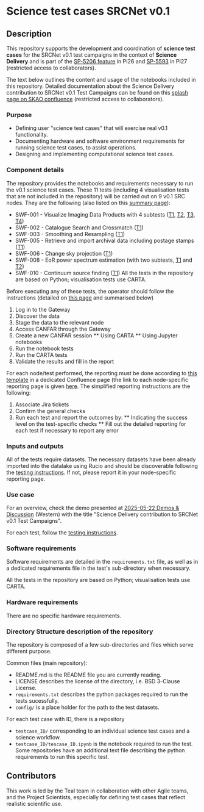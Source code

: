 # Science test cases SRCNet v0.1

## Description

This repository supports the development and coordination of **science test cases** for the SRCNet v0.1 test campaigns in the context of **Science Delivery** and is part of the [SP-5206 feature](https://jira.skatelescope.org/browse/SP-5206) in PI26 and [SP-5593](https://jira.skatelescope.org/browse/SP-5593) in PI27 (restricted access to collaborators).

The text below outlines the content and usage of the notebooks included in this repository. Detailed documentation about the Science Delivery contribution to SRCNet v0.1 Test Campaigns can be found on this [splash page on SKAO confluence](https://confluence.skatelescope.org/x/nCAAEw) (restricted access to collaborators). 

### Purpose

- Defining user "science test cases" that will exercise real v0.1 functionality.
- Documenting hardware and software environment requirements for running science test cases, to assist operations.
- Designing and implementing computational science test cases.

### Component details

The repository provides the notebooks and requirements necessary to run the v0.1 science test cases. These 11 tests (including 4 visualisation tests that are not included in the repository) will be carried out on 9 v0.1 SRC nodes. They are the following (also listed on this [summary page](https://confluence.skatelescope.org/display/SRCSC/v0.1+Test+campaign+-+Test+descriptions)):
* SWF-001 - Visualize Imaging Data Products with 4 subtests ([T1](https://confluence.skatelescope.org/x/g8ESEw), [T2](https://confluence.skatelescope.org/x/jsESEw), [T3](https://confluence.skatelescope.org/x/lsESEw), [T4](https://confluence.skatelescope.org/x/m8ESEw))
* SWF-002 - Catalogue Search and Crossmatch ([T1](https://confluence.skatelescope.org/x/0JUSEw))
* SWF-003 - Smoothing and Resampling ([T1](https://confluence.skatelescope.org/pages/viewpage.action?pageId=319987925))
* SWF-005 - Retrieve and import archival data including postage stamps ([T1](https://confluence.skatelescope.org/x/AqkSEw))
* SWF-006 - Change sky projection ([T1](https://confluence.skatelescope.org/x/B6kSEw))
* SWF-008 - EoR power spectrum estimation (with two subtests, [T1](https://confluence.skatelescope.org/pages/viewpage.action?pageId=319987896) and [T2](https://confluence.skatelescope.org/x/o2FoEw))
* SWF-010 - Continuum source finding ([T1](https://confluence.skatelescope.org/x/5pUSEw))
All the tests in the repository are based on Python; visualisation tests use CARTA.

Before executing any of these tests, the operator should follow the instructions (detailed on [this page](https://confluence.skatelescope.org/display/SRCSC/v0.1+Test+campaign+-+Testing+instructions) and summarised below)
1. Log in to the Gateway
2. Discover the data
3. Stage the data to the relevant node
4. Access CANFAR through the Gateway
5. Create a new CANFAR session
** Using CARTA
** Using Jupyter notebooks
6. Run the notebook tests
7. Run the CARTA tests
8. Validate the results and fill in the report

For each node/test performed, the reporting must be done according to [this template](https://confluence.skatelescope.org/display/SRCSC/Test+campaign+v0.1+reporting%3A+template) in a dedicated Confluence page (the link to each node-specific reporting page is given [here](https://confluence.skatelescope.org/pages/viewpage.action?pageId=318775452). The simplified reporting instructions are the following:
1. Associate Jira tickets
2. Confirm the general checks 
3. Run each test and report the outcomes by:
   ** Indicating the success level on the test-specific checks
   ** Fill out the detailed reporting for each test if necessary to report any error

### Inputs and outputs

All of the tests require datasets. The necessary datasets have been already imported into the datalake using Rucio and should be discoverable following the [testing instructions](https://confluence.skatelescope.org/display/SRCSC/v0.1+Test+campaign+-+Testing+instructions). If not, please report it in your node-specific reporting page.

### Use case

For an overview, check the demo presented at [2025-05-22 Demos & Discussion](https://confluence.skatelescope.org/x/eXjGEg) (Western) with the title "Science Delivery contribution to SRCNet v0.1 Test Campaigns".

For each test, follow the [testing instructions](https://confluence.skatelescope.org/display/SRCSC/v0.1+Test+campaign+-+Testing+instructions).

### Software requirements

Software requirements are detailed in the `requirements.txt` file, as well as in a dedicated requirements file in the test's sub-directory when necessary.

All the tests in the repository are based on Python; visualisation tests use CARTA.

### Hardware requirements

There are no specific hardware requirements.

### Directory Structure description of the repository

The repository is composed of a few sub-directories and files which serve different purpose.

Common files (main repository):
- README.md is the README file you are currently reading.
- LICENSE describes the license of the directory, i.e. BSD 3-Clause License.
- `requirements.txt` describes the python packages required to run the tests sucessfully.
- `config/` is a place holder for the path to the test datasets.

For each test case with ID, there is a repository
- `testcase_ID/` corresponding to an individual science test cases and a science workflow.
- `testcase_ID/tescase_ID.ipynb` is the notebook required to run the test.
Some repositories have an additional text file describing the python requirements to run this specific test.

## Contributors

This work is led by the Teal team in collaboration with other Agile teams, and the Project Scientists, especially for defining test cases that reflect realistic scientific use.

